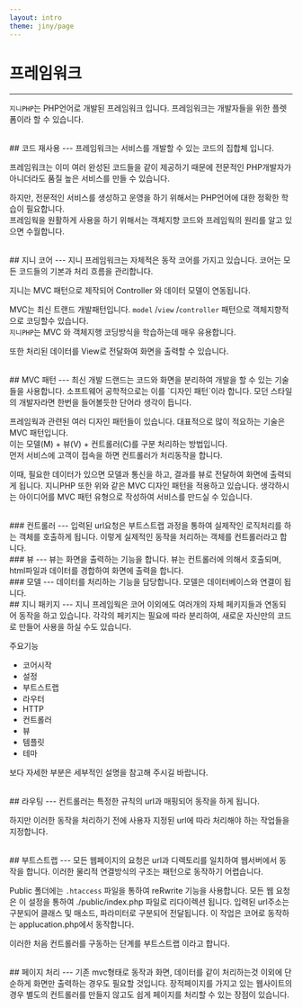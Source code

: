 ```yaml
---
layout: intro
theme: jiny/page
---
```


# 프레임워크
---
`지니PHP`는 PHP언어로 개발된 프레임워크 입니다. 프레임워크는 개발자들을 위한 플렛폼이라 할 수 있습니다.  

<br>
## 코드 재사용
---
프레임워크는 서비스를 개발할 수 있는 코드의 집합체 입니다.  

프레임워크는 이미 여러 완성된 코드들을 같이 제공하기 때문에 전문적인 PHP개발자가 아니더라도 품질 높은 서비스를 만들 수 있습니다.  

하지만, 전문적인 서비스를 생성하고 운영을 하기 위해서는 PHP언어에 대한 정확한 학습이 필요합니다.  
프레임웍을 원활하게 사용을 하기 위해서는 객체지향 코드와 프레임웍의 원리를 알고 있으면 수월합니다.  


<br>
## 지니 코어
---
지니 프레임워크는 자체적은 동작 코어를 가지고 있습니다. 코어는 모든 코드들의 기본과 처리 흐름을 관리합니다.  

지니는 MVC 패턴으로 제작되어 Controller 와 데이터 모델이 연동됩니다.  

MVC는 최신 트랜드 개발패턴입니다. `model` /`view` /`controller` 패턴으로 객체지향적으로 코딩할수 있습니다.  
`지니PHP`는 MVC 와 객체지행 코딩방식을 학습하는데 매우 유용합니다.  

또한 처리된 데이터를 View로 전달화여 화면을 출력할 수 있습니다.  

<br>
## MVC 패턴
---
최신 개발 드랜드는 코드와 화면을 분리하여 개발을 할 수 있는 기술들을 사용합니다. 소프트웨어 공학적으로는 이를 `디자인 패턴`이라 합니다. 
모던 스타일의 개발자라면 한번을 들어볼듯한 단어라 생각이 듭니다. 

프레임웍과 관련된 여러 디자인 패턴들이 있습니다. 대표적으로 많이 적요하는 기술은 MVC 패턴입니다.  
이는 모델(M) + 뷰(V) + 컨트롤러(C)를 구분 처리하는 방법입니다.  
먼저 서비스에 고객이 접속을 하면 컨트롤러가 처리동작을 합니다. 

이때, 필요한 데이터가 있으면 모델과 통신을 하고, 결과를 뷰로 전달하여 화면에 출력되게 됩니다. 
지니PHP 또한 위와 같은 MVC 디자인 패턴을 적용하고 있습니다. 생각하시는 아이디어를 MVC 패턴 유형으로 작성하여 서비스를 만드실 수 있습니다.  

<br>
### 컨트롤러
---
입력된 url요청은 부트스트랩 과정을 통하여 실제작인 로직처리를 하는 객체를 호출하게 됩니다.  
이렇게 실제적인 동작을 처리하는 객체를 컨트롤러라고 합니다.

<br>
### 뷰
---
뷰는 화면을 출력하는 기능을 합니다. 뷰는 컨트롤러에 의해서 호출되며, html파일과 데이터를 경합하여 화면에 출력을 합니다.

<br>
### 모델
---
데이터를 처리하는 기능을 담당합니다. 모델은 데이터베이스와 연결이 됩니다.

<br>
## 지니 패키지
---
지니 프레임웍은 코어 이외에도 여러개의 자체 페키지들과 연동되어 동작을 하고 있습니다.  
각각의 페키지는 필요에 따라 분리하여, 새로운 자신만의 코드로 만들어 사용을 하실 수도 있습니다.  

주요기능
* 코어시작
* 설정
* 부트스트랩
* 라우터
* HTTP
* 컨트롤러
* 뷰
* 템플릿
* 테마

보다 자세한 부분은 세부적인 설명을 참고해 주시길 바랍니다.  

<br>
## 라우팅
---
컨트롤러는 특정한 규칙의 url과 매핑되어 동작을 하게 됩니다.  

하지만 이러한 동작을 처리하기 전에 사용자 지정된 url에 따라 처리해야 하는 작업들을 지정합니다.

<br>
## 부트스트랩
---
모든 웹페이지의 요청은 url과 디렉토리를 일치하여 웹서버에서 동작을 합니다.
이러한 물리적 연결방식의 구조는 패턴으로 동작하기 어렵습니다.

Public 폴더에는 `.htaccess` 파일을 통하여 reRwrite 기능을 사용합니다. 모든 웹 요청은 이 설정을 통하여 ./public/index.php 파일로 리다이렉션 됩니다.
입력된 url주소는 구분되어 클래스 및 매소드, 파라미터로 구분되어 전달됩니다. 이 작업은 코어로 동작하는 applucation.php에서 동작합니다.

이러한 처음 컨트롤러를 구동하는 단계를 부트스트랩 이라고 합니다.

<br>
## 페이지 처리
---
기존 mvc형태로 동작과 화면, 데이터를 같이 처리하는것 이외에 단순하게 화면만 출력하는 경우도 필요할 것입니다.
장적페이지를 가지고 있는 웹사이트의 경우 별도의 컨트롤러를 만들지 않고도 쉽게 페이지를 처리할 수 있는 장점이 있습니다.

<br>
<br>